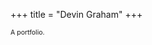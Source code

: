 +++
title = "Devin Graham"
+++


<html>
<head>
<style>
.myDiv {
  font-size: .75em;
}
</style>
</head>
<body>
<div class="myDiv">

  A portfolio.

</div>
</body>
</html>
